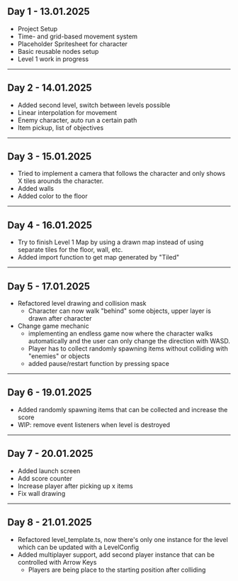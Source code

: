## Day 1 - 13.01.2025
- Project Setup
- Time- and grid-based movement system
- Placeholder Spritesheet for character
- Basic reusable nodes setup
- Level 1 work in progress

---

## Day 2 - 14.01.2025
- Added second level, switch between levels possible
- Linear interpolation for movement
- Enemy character, auto run a certain path
- Item pickup, list of objectives

---

## Day 3 - 15.01.2025
- Tried to implement a camera that follows the character and only shows X tiles arounds the character.
- Added walls
- Added color to the floor

---

## Day 4 - 16.01.2025
- Try to finish Level 1 Map by using a drawn map instead of using separate tiles for the floor, wall, etc.
- Added import function to get map generated by "Tiled"

--- 

## Day 5 - 17.01.2025
- Refactored level drawing and collision mask
  - Character can now walk "behind" some objects, upper layer is drawn after character
- Change game mechanic
  - implementing an endless game now where the character walks automatically and the user can only change the direction with WASD.
  - Player has to collect randomly spawning items without colliding with "enemies" or objects
  - added pause/restart function by pressing space

---

## Day 6 - 19.01.2025
- Added randomly spawning items that can be collected and increase the score
- WIP: remove event listeners when level is destroyed

---

## Day 7 - 20.01.2025
- Added launch screen
- Add score counter
- Increase player after picking up x items
- Fix wall drawing

--- 
## Day 8 - 21.01.2025
- Refactored level_template.ts, now there's only one instance for the level which can be updated with a LevelConfig
- Added multiplayer support, add second player instance that can be controlled with Arrow Keys
  - Players are being place to the starting position after colliding
